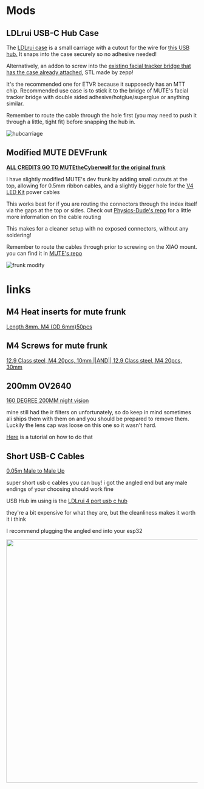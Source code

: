 # Mods


## LDLrui USB-C Hub Case
The [LDLrui case](https://github.com/Frosty704/mods-eyetrackvr/blob/main/LDLrui%20case.stl) is a small carriage with a cutout for the wire for [this USB hub.](https://www.amazon.com/dp/B09NDQGSPR) It snaps into the case securely so no adhesive needed! 

Alternatively, an addon to screw into the [existing facial tracker bridge that has the case already attached](https://github.com/Frosty704/mods-eyetrackvr/blob/main/bridge_usb_add_on_by_zepp.stl), STL made by zepp! 

It's the recommended one for ETVR because it supposedly has an MTT chip. Recommended use case is to stick it to the bridge of MUTE's facial tracker bridge with double sided adhesive/hotglue/superglue or anything similar.

Remember to route the cable through the hole first (you may need to push it through a little, tight fit) before snapping the hub in.


![hubcarriage](https://github.com/Frosty704/mods-eyetrackvr/assets/36753686/d6a50444-6e79-45fa-8d2e-a04109931a8b)

## Modified MUTE DEVFrunk 
[**ALL CREDITS GO TO MUTEtheCyberwolf for the original frunk**](https://github.com/MUTEtheCyberwolf/VALVE-INDEX-DEV-Frunk-1.0)

I have slightly modified MUTE's dev frunk by adding small cutouts at the top, allowing for 0.5mm ribbon cables, and a slightly bigger hole for the [V4 LED Kit](https://store.eyetrackvr.dev/products/v4-mini-fully-solderless-kit) power cables

This works best for if you are routing the connectors through the index itself via the gaps at the top or sides. Check out [Physics-Dude's repo](https://github.com/Physics-Dude/Phys-Index-EyetrackVR-HW#cable-routing) for a little more information on the cable routing

This makes for a cleaner setup with no exposed connectors, without any soldering! 

Remember to route the cables through prior to screwing on the XIAO mount. you can find it in [MUTE's repo](https://github.com/MUTEtheCyberwolf/VALVE-INDEX-DEV-Frunk-1.0)

![frunk modify](https://github.com/Frosty704/mods-eyetrackvr/assets/36753686/c3a287f7-de4a-43b6-88e8-be2db1dd391c)

# links

## M4 Heat inserts for mute frunk
[Length 8mm, M4 (OD 6mm)50pcs](https://www.aliexpress.us/item/3256804349544912.html)

## M4 Screws for mute frunk
[12.9 Class steel, M4 20pcs, 10mm ||AND|| 12.9 Class steel, M4 20pcs, 30mm](https://www.aliexpress.com/item/2251832624557792.html)

## 200mm OV2640
[160 DEGREE 200MM night vision](https://www.aliexpress.com/item/3256803720134565.html) 

mine still had the ir filters on unfortunately, so do keep in mind sometimes ali ships them with them on and you should be prepared to remove them. Luckily the lens cap was loose on this one so it wasn't hard. 

[Here](https://www.youtube.com/watch?v=QYH-FWvDbDc) is a tutorial on how to do that

## Short USB-C Cables
[0.05m Male to Male Up](https://www.aliexpress.us/item/3256804171454889.html) 

super short usb c cables you can buy! i got the angled end but any male endings of your choosing should work fine

USB Hub im using is the [LDLrui 4 port usb c hub](https://www.amazon.com/LDLrui-4-Port-Splitter-Multiport-Adapter/dp/B09NDQGSPR)

they're a bit expensive for what they are, but the cleanliness makes it worth it i think

I recommend plugging the angled end into your esp32

<img src="https://cdn.discordapp.com/attachments/343215063907434496/1176412913100144711/IMG_5652.jpg" width="640" height="">



